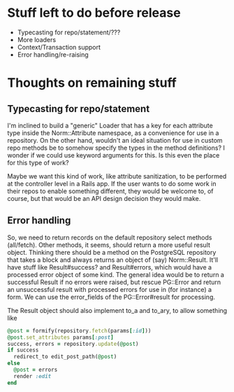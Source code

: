 # Stuff left to do before release

* Typecasting for repo/statement/???
* More loaders
* Context/Transaction support
* Error handling/re-raising

# Thoughts on remaining stuff

## Typecasting for repo/statement

I'm inclined to build a "generic" Loader that has a key for each attribute type
inside the Norm::Attribute namespace, as a convenience for use in a repository.
On the other hand, wouldn't an ideal situation for use in custom repo methods
be to somehow specify the types in the method definitions? I wonder if we could
use keyword arguments for this. Is this even the place for this type of work?

Maybe we want this kind of work, like attribute sanitization, to be performed at
the controller level in a Rails app. If the user wants to do some work in their
repos to enable something different, they would be welcome to, of course, but
that would be an API design decision they would make.

## Error handling

So, we need to return records on the default repository select methods
(all/fetch). Other methods, it seems, should return a more useful result object.
Thinking there should be a method on the PostgreSQL repository that takes a
block and always returns an object of (say) Norm::Result. It'll have stuff like
Result#success? and Result#errors, which would have a processed error object of
some kind. The general idea would be to return a successful Result if no errors
were raised, but rescue PG::Error and return an unsuccessful result with
processed errors for use in (for instance) a form. We can use the error_fields
of the PG::Error#result for processing.

The Result object should also implement to_a and to_ary, to allow something like

```ruby
@post = formify(repository.fetch(params[:id]))
@post.set_attributes params[:post]
success, errors = repository.update(@post)
if success
  redirect_to edit_post_path(@post)
else
  @post = errors
  render :edit
end
```
